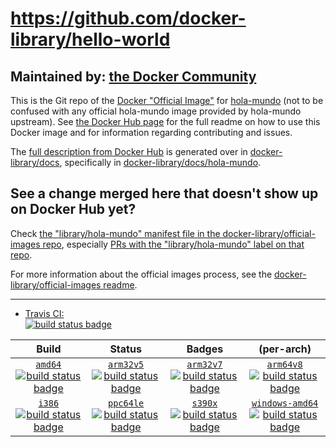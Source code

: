 # https://github.com/docker-library/hello-world

## Maintained by: [the Docker Community](https://github.com/docker-library/hello-world)

This is the Git repo of the [Docker "Official Image"](https://docs.docker.com/docker-hub/official_repos/) for [hola-mundo](https://hub.docker.com/_/hola-mundo/) (not to be confused with any official hola-mundo image provided by hola-mundo upstream). See [the Docker Hub page](https://hub.docker.com/_/hola-mundo/) for the full readme on how to use this Docker image and for information regarding contributing and issues.

The [full description from Docker Hub](https://hub.docker.com/_/hola-mundo/) is generated over in [docker-library/docs](https://github.com/docker-library/docs), specifically in [docker-library/docs/hola-mundo](https://github.com/docker-library/docs/tree/master/hola-mundo).

## See a change merged here that doesn't show up on Docker Hub yet?

Check [the "library/hola-mundo" manifest file in the docker-library/official-images repo](https://github.com/docker-library/official-images/blob/master/library/hola-mundo), especially [PRs with the "library/hola-mundo" label on that repo](https://github.com/docker-library/official-images/labels/library%2Fhola-mundo).

For more information about the official images process, see the [docker-library/official-images readme](https://github.com/docker-library/official-images/blob/master/README.md).

---

-	[Travis CI:  
	![build status badge](https://img.shields.io/travis/docker-library/hello-world/master.svg)](https://travis-ci.org/docker-library/hello-world/branches)

| Build | Status | Badges | (per-arch) |
|:-:|:-:|:-:|:-:|
| [`amd64`<br />![build status badge](https://doi-janky.infosiftr.net/job/multiarch/job/amd64/job/hola-mundo/badge/icon)](https://doi-janky.infosiftr.net/job/multiarch/job/amd64/job/hola-mundo) | [`arm32v5`<br />![build status badge](https://doi-janky.infosiftr.net/job/multiarch/job/arm32v5/job/hola-mundo/badge/icon)](https://doi-janky.infosiftr.net/job/multiarch/job/arm32v5/job/hola-mundo) | [`arm32v7`<br />![build status badge](https://doi-janky.infosiftr.net/job/multiarch/job/arm32v7/job/hola-mundo/badge/icon)](https://doi-janky.infosiftr.net/job/multiarch/job/arm32v7/job/hola-mundo) | [`arm64v8`<br />![build status badge](https://doi-janky.infosiftr.net/job/multiarch/job/arm64v8/job/hola-mundo/badge/icon)](https://doi-janky.infosiftr.net/job/multiarch/job/arm64v8/job/hola-mundo) |
| [`i386`<br />![build status badge](https://doi-janky.infosiftr.net/job/multiarch/job/i386/job/hola-mundo/badge/icon)](https://doi-janky.infosiftr.net/job/multiarch/job/i386/job/hola-mundo) | [`ppc64le`<br />![build status badge](https://doi-janky.infosiftr.net/job/multiarch/job/ppc64le/job/hola-mundo/badge/icon)](https://doi-janky.infosiftr.net/job/multiarch/job/ppc64le/job/hola-mundo) | [`s390x`<br />![build status badge](https://doi-janky.infosiftr.net/job/multiarch/job/s390x/job/hola-mundo/badge/icon)](https://doi-janky.infosiftr.net/job/multiarch/job/s390x/job/hola-mundo) | [`windows-amd64`<br />![build status badge](https://doi-janky.infosiftr.net/job/multiarch/job/windows-amd64/job/hola-mundo/badge/icon)](https://doi-janky.infosiftr.net/job/multiarch/job/windows-amd64/job/hola-mundo) |

<!-- THIS FILE IS GENERATED BY https://github.com/docker-library/docs/blob/master/generate-repo-stub-readme.sh -->
